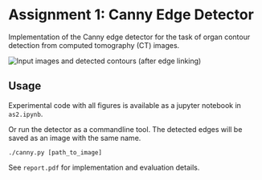 # Assignment 1: Canny Edge Detector

Implementation of the Canny edge detector for the task of organ contour detection from computed tomography (CT) images.

![Input images and detected contours (after edge linking)](/figs/examples.png)


## Usage

Experimental code with all figures is available as a jupyter notebook in `as2.ipynb`.

Or run the detector as a commandline tool. The detected edges will be saved as an image with the same name.
```
./canny.py [path_to_image]
```

See `report.pdf` for implementation and evaluation details.
